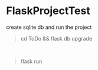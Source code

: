 # FlaskProjectTest

create sqlite db and run the project

> cd ToDo && flask db upgrade 
<br>

> flask run

